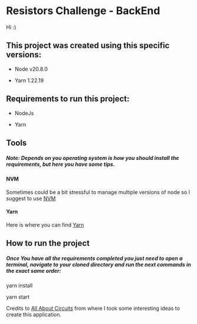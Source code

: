 # Resistors Challenge - BackEnd
Hi :)

## This project was created using this specific versions:

- Node v20.8.0

- Yarn 1.22.19
  

## Requirements to run this project:

- NodeJs

- Yarn

## Tools

##### *Note: Depends on you operating system is how you should install the requirements, but here you have some tips.*

#### NVM

Sometimes could be a bit stressful to manage multiple versions of node so I suggest to use [NVM](https://github.com/nvm-sh/nvm)


#### Yarn

Here is where you can find [Yarn](https://classic.yarnpkg.com/en/docs/install#debian-stable)

## How to run the project

##### Once You have all the requirements completed you just need to open a terminal, navigate to your cloned directory and run the next commands in the exact same order:

  

yarn install

yarn start

  
Credits to [All About Circuits](https://www.allaboutcircuits.com/tools/resistor-color-code-calculator/) from where I took some interesting ideas to create this application.